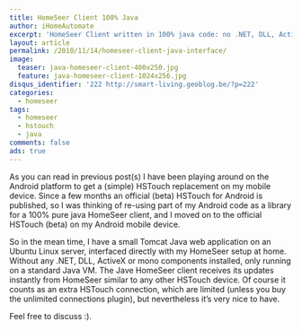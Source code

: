 ```yaml
---
title: HomeSeer Client 100% Java
author: iHomeAutomate
excerpt: 'HomeSeer Client written in 100% java code: no .NET, DLL, Active X or mono components'
layout: article
permalink: /2010/11/14/homeseer-client-java-interface/
image:
  teaser: java-homeseer-client-400x250.jpg
  feature: java-homeseer-client-1024x256.jpg
disqus_identifier: '222 http://smart-living.geoblog.be/?p=222'
categories:
  - homeseer
tags:
  - homeseer
  - hstouch
  - java
comments: false
ads: true
---
```

As you can read in previous post(s) I have been playing around on the Android platform to get a (simple) HSTouch replacement on my mobile device. Since a few months an official (beta) HSTouch for Android is published, so I was thinking of re-using part of my Android code as a library for a 100% pure java HomeSeer client, and I moved on to the official HSTouch (beta) on my Android mobile device.

So in the mean time, I have a small Tomcat Java web application on an Ubuntu Linux server, interfaced directly with my HomeSeer setup at home. Without any .NET, DLL, ActiveX or mono components installed, only running on a standard Java VM. The Jave HomeSeer client receives its updates instantly from HomeSeer similar to any other HSTouch device. Of course it counts as an extra HSTouch connection, which are limited (unless you buy the unlimited connections plugin), but nevertheless it&#8217;s very nice to have.

Feel free to discuss :).
